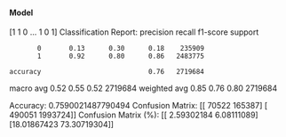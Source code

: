 #### Model
[1 1 0 ... 1 0 1]
Classification Report:
              precision    recall  f1-score   support

           0       0.13      0.30      0.18    235909
           1       0.92      0.80      0.86   2483775

    accuracy                           0.76   2719684
   macro avg       0.52      0.55      0.52   2719684
weighted avg       0.85      0.76      0.80   2719684

Accuracy: 0.7590021487790494
Confusion Matrix:
[[  70522  165387]
 [ 490051 1993724]]
Confusion Matrix (%):
[[ 2.59302184  6.08111089]
 [18.01867423 73.30719304]]

